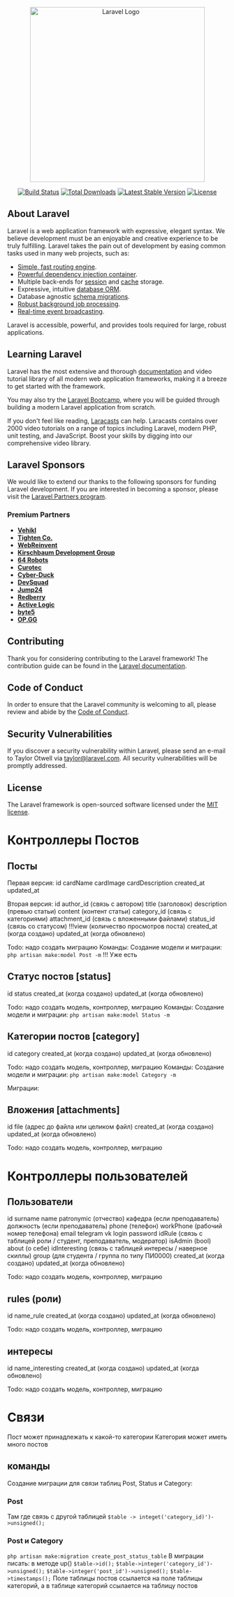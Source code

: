 <p align="center"><a href="https://laravel.com" target="_blank"><img src="https://raw.githubusercontent.com/laravel/art/master/logo-lockup/5%20SVG/2%20CMYK/1%20Full%20Color/laravel-logolockup-cmyk-red.svg" width="400" alt="Laravel Logo"></a></p>

<p align="center">
<a href="https://github.com/laravel/framework/actions"><img src="https://github.com/laravel/framework/workflows/tests/badge.svg" alt="Build Status"></a>
<a href="https://packagist.org/packages/laravel/framework"><img src="https://img.shields.io/packagist/dt/laravel/framework" alt="Total Downloads"></a>
<a href="https://packagist.org/packages/laravel/framework"><img src="https://img.shields.io/packagist/v/laravel/framework" alt="Latest Stable Version"></a>
<a href="https://packagist.org/packages/laravel/framework"><img src="https://img.shields.io/packagist/l/laravel/framework" alt="License"></a>
</p>

## About Laravel

Laravel is a web application framework with expressive, elegant syntax. We believe development must be an enjoyable and creative experience to be truly fulfilling. Laravel takes the pain out of development by easing common tasks used in many web projects, such as:

- [Simple, fast routing engine](https://laravel.com/docs/routing).
- [Powerful dependency injection container](https://laravel.com/docs/container).
- Multiple back-ends for [session](https://laravel.com/docs/session) and [cache](https://laravel.com/docs/cache) storage.
- Expressive, intuitive [database ORM](https://laravel.com/docs/eloquent).
- Database agnostic [schema migrations](https://laravel.com/docs/migrations).
- [Robust background job processing](https://laravel.com/docs/queues).
- [Real-time event broadcasting](https://laravel.com/docs/broadcasting).

Laravel is accessible, powerful, and provides tools required for large, robust applications.

## Learning Laravel

Laravel has the most extensive and thorough [documentation](https://laravel.com/docs) and video tutorial library of all modern web application frameworks, making it a breeze to get started with the framework.

You may also try the [Laravel Bootcamp](https://bootcamp.laravel.com), where you will be guided through building a modern Laravel application from scratch.

If you don't feel like reading, [Laracasts](https://laracasts.com) can help. Laracasts contains over 2000 video tutorials on a range of topics including Laravel, modern PHP, unit testing, and JavaScript. Boost your skills by digging into our comprehensive video library.

## Laravel Sponsors

We would like to extend our thanks to the following sponsors for funding Laravel development. If you are interested in becoming a sponsor, please visit the [Laravel Partners program](https://partners.laravel.com).

### Premium Partners

- **[Vehikl](https://vehikl.com/)**
- **[Tighten Co.](https://tighten.co)**
- **[WebReinvent](https://webreinvent.com/)**
- **[Kirschbaum Development Group](https://kirschbaumdevelopment.com)**
- **[64 Robots](https://64robots.com)**
- **[Curotec](https://www.curotec.com/services/technologies/laravel/)**
- **[Cyber-Duck](https://cyber-duck.co.uk)**
- **[DevSquad](https://devsquad.com/hire-laravel-developers)**
- **[Jump24](https://jump24.co.uk)**
- **[Redberry](https://redberry.international/laravel/)**
- **[Active Logic](https://activelogic.com)**
- **[byte5](https://byte5.de)**
- **[OP.GG](https://op.gg)**

## Contributing

Thank you for considering contributing to the Laravel framework! The contribution guide can be found in the [Laravel documentation](https://laravel.com/docs/contributions).

## Code of Conduct

In order to ensure that the Laravel community is welcoming to all, please review and abide by the [Code of Conduct](https://laravel.com/docs/contributions#code-of-conduct).

## Security Vulnerabilities

If you discover a security vulnerability within Laravel, please send an e-mail to Taylor Otwell via [taylor@laravel.com](mailto:taylor@laravel.com). All security vulnerabilities will be promptly addressed.

## License

The Laravel framework is open-sourced software licensed under the [MIT license](https://opensource.org/licenses/MIT).

# Контроллеры Постов
## Посты
Первая версия:
id
cardName
cardImage
cardDescription
created_at
updated_at

Вторая версия:
id
author_id (связь с автором)
title (заголовок)
description (превью статьи)
content (контент статьи)
category_id (связь с категориями)
attachment_id (связь с вложенными файлами)
status_id (связь со статусом)
!!!view (количество просмотров поста)
created_at (когда создано)
updated_at (когда обновлено)

Todo: надо создать миграцию
Команды:
Создание модели и миграции: `php artisan make:model Post -m` !!! Уже есть
## Статус постов [status]
id
status
created_at (когда создано)
updated_at (когда обновлено)

Todo: надо создать модель, контроллер, миграцию
Команды:
Создание модели и миграции: `php artisan make:model Status -m`
## Категории постов [category]
id
category
created_at (когда создано)
updated_at (когда обновлено)

Todo: надо создать модель, контроллер, миграцию
Команды:
Создание модели и миграции: `php artisan make:model Category -m`

Миграции:

## Вложения [attachments]
id
file (адрес до файла или целиком файл)
created_at (когда создано)
updated_at (когда обновлено)

Todo: надо создать модель, контроллер, миграцию
# Контроллеры пользователей
## Пользователи
id
surname
name
patronymic (отчество)
кафедра (если преподаватель)
должность (если преподаватель)
phone (телефон)
workPhone (рабочий номер телефона)
email
telegram
vk
login
password
idRule (связь с таблицей роли / студент, преподаватель, модератор)
isAdmin (bool)
about (о себе)
idInteresting (связь с таблицей интересы / наверное скиллы)
group (для студента / группа по типу ПИ0000)
created_at (когда создано)
updated_at (когда обновлено)

Todo: надо создать модель, контроллер, миграцию

## rules (роли)
id 
name_rule
created_at (когда создано)
updated_at (когда обновлено)

Todo: надо создать модель, контроллер, миграцию

## интересы
id 
name_interesting
created_at (когда создано)
updated_at (когда обновлено)

Todo: надо создать модель, контроллер, миграцию

# Связи
Пост может принадлежать к какой-то категории
Категория может иметь много постов

## команды
Создание миграции для связи таблиц Post, Status и Category:
### Post
Там где связь с другой таблицей 
`$table -> integet('category_id)')->unsigned();`
### Post и Category
`php artisan make:migration create_post_status_table`
В миграции писать:
в методе up()
`$table->id();`
`$table->integer('category_id')->unsigned();`
`$table->integer('post_id')->unsigned();`
`$table->timestamps();`
Поле таблицы постов ссылается на поле таблицы категорий, а в таблице
категорий ссылается на таблицу постов






